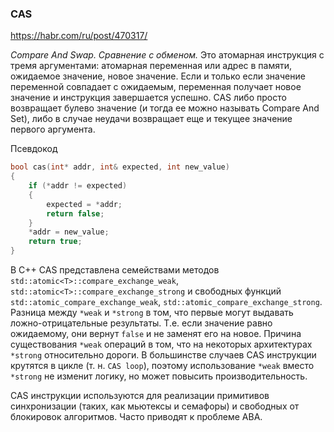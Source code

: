 ### CAS

https://habr.com/ru/post/470317/

*Compare And Swap. Сравнение с обменом.* Это атомарная инструкция с тремя аргументами: атомарная переменная или адрес в памяти, ожидаемое значение, новое значение. Если и только если значение переменной совпадает с ожидаемым, переменная получает новое значение и инструкция завершается успешно. CAS либо просто возвращает булево значение (и тогда ее можно называть Compare And Set), либо в случае неудачи возвращает еще и текущее значение первого аргумента.

Псевдокод

```c++
bool cas(int* addr, int& expected, int new_value)
{
    if (*addr != expected)
    {
        expected = *addr;
        return false;
    }
    *addr = new_value;
    return true;
}
```

В C++ CAS представлена семействами методов `std::atomic<T>::compare_exchange_weak`, `std::atomic<T>::compare_exchange_strong` и свободных функций `std::atomic_compare_exchange_weak`, `std::atomic_compare_exchange_strong`. Разница между `*weak` и `*strong` в том, что первые могут выдавать ложно-отрицательные результаты. Т.е. если значение равно ожидаемому, они вернут `false` и не заменят его на новое. Причина существования `*weak` операций в том, что на некоторых архитектурах `*strong` относительно дороги. В большинстве случаев CAS инструкции крутятся в цикле (т. н. `CAS loop`), поэтому использование `*weak` вместо `*strong` не изменит логику, но может повысить производительность.

CAS инструкции используются для реализации примитивов синхронизации (таких, как мьютексы и семафоры) и свободных от блокировок алгоритмов. Часто приводят к проблеме ABA.



